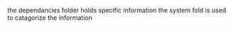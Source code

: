 the dependancies folder holds specific information 
the system fold is used to catagorize the information
